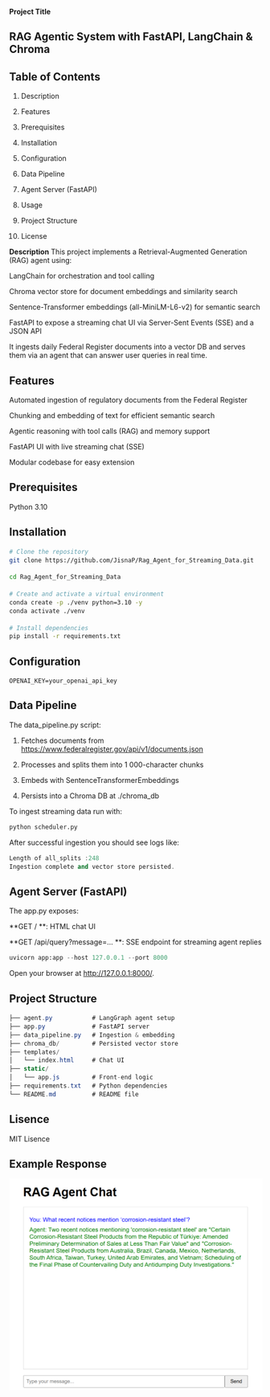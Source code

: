 **Project Title**
## RAG Agentic System with FastAPI, LangChain & Chroma

## Table of Contents
1. Description

2. Features

3. Prerequisites

4. Installation

5. Configuration

6. Data Pipeline

7. Agent Server (FastAPI)

8. Usage

9. Project Structure

10. License

**Description**
This project implements a Retrieval-Augmented Generation (RAG) agent using:

LangChain for orchestration and tool calling

Chroma vector store for document embeddings and similarity search

Sentence-Transformer embeddings (all-MiniLM-L6-v2) for semantic search

FastAPI to expose a streaming chat UI via Server-Sent Events (SSE) and a JSON API

It ingests daily Federal Register documents into a vector DB and serves them via an agent that can answer user queries in real time. 


## Features
Automated ingestion of regulatory documents from the Federal Register

Chunking and embedding of text for efficient semantic search

Agentic reasoning with tool calls (RAG) and memory support

FastAPI UI with live streaming chat (SSE)

Modular codebase for easy extension

## Prerequisites
Python 3.10


## Installation

```bash
# Clone the repository
git clone https://github.com/JisnaP/Rag_Agent_for_Streaming_Data.git

cd Rag_Agent_for_Streaming_Data

# Create and activate a virtual environment
conda create -p ./venv python=3.10 -y
conda activate ./venv

# Install dependencies
pip install -r requirements.txt

```

##  Configuration


```dotenv
OPENAI_KEY=your_openai_api_key

```
## Data Pipeline


The data_pipeline.py script:

1. Fetches documents from https://www.federalregister.gov/api/v1/documents.json

2. Processes and splits them into 1 000-character chunks

3. Embeds with SentenceTransformerEmbeddings

4. Persists into a Chroma DB at ./chroma_db

To ingest streaming data run with:

```python 
python scheduler.py
```

After successful ingestion you should see logs like:


```cpp
Length of all_splits :248
Ingestion complete and vector store persisted.
```

## Agent Server (FastAPI)


The app.py exposes:

**GET / **: HTML chat UI

**GET /api/query?message=… **: SSE endpoint for streaming agent replies




```python
uvicorn app:app --host 127.0.0.1 --port 8000
````

Open your browser at http://127.0.0.1:8000/.

## Project Structure 

```csharp 
├── agent.py           # LangGraph agent setup
├── app.py             # FastAPI server
├── data_pipeline.py   # Ingestion & embedding
├── chroma_db/         # Persisted vector store
├── templates/
│   └── index.html     # Chat UI
├── static/
│   └── app.js         # Front-end logic
├── requirements.txt   # Python dependencies
└── README.md          # README file
```

## Lisence 
MIT Lisence

## Example Response 

![RAG_AGENT_RESPONSE](https://github.com/JisnaP/Rag_Agent_for_Streaming_Data/blob/main/app_response.png)
